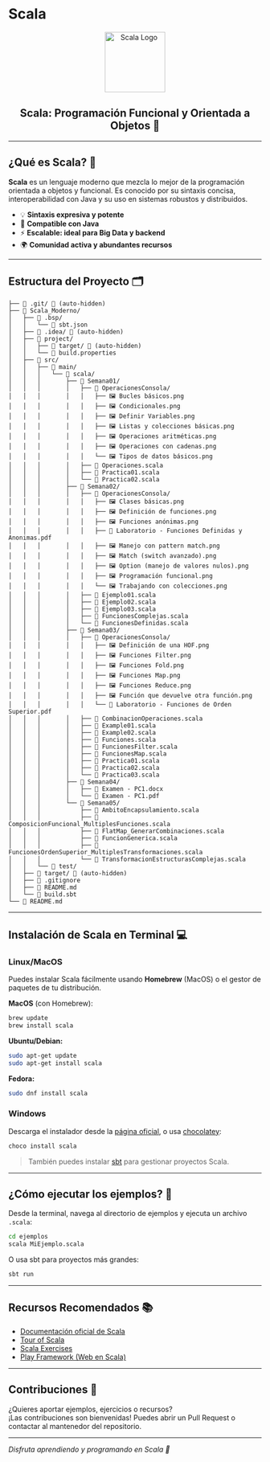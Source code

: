 # Scala

<p align="center">
  <img src="https://upload.wikimedia.org/wikipedia/commons/3/39/Scala-full-color.svg" alt="Scala Logo" width="120"/>
</p>

<h2 align="center">Scala: Programación Funcional y Orientada a Objetos 🚀</h2>

---

## ¿Qué es Scala? 🤔

**Scala** es un lenguaje moderno que mezcla lo mejor de la programación orientada a objetos y funcional. Es conocido por su sintaxis concisa, interoperabilidad con Java y su uso en sistemas robustos y distribuidos.

- 💡 **Sintaxis expresiva y potente**
- 🔗 **Compatible con Java**
- ⚡ **Escalable: ideal para Big Data y backend**
- 🌍 **Comunidad activa y abundantes recursos**

---

## Estructura del Proyecto 🗂️

```
├── 📁 .git/ 🚫 (auto-hidden)
├── 📁 Scala_Moderno/
│   ├── 📁 .bsp/
│   │   └── 📄 sbt.json
│   ├── 📁 .idea/ 🚫 (auto-hidden)
│   ├── 📁 project/
│   │   ├── 📁 target/ 🚫 (auto-hidden)
│   │   └── 📄 build.properties
│   ├── 📁 src/
│   │   ├── 📁 main/
│   │   │   └── 📁 scala/
│   │   │       ├── 📁 Semana01/
│   │   │       │   ├── 📁 OperacionesConsola/
│   │   │       │   │   ├── 🖼️ Bucles básicos.png
│   │   │       │   │   ├── 🖼️ Condicionales.png
│   │   │       │   │   ├── 🖼️ Definir Variables.png
│   │   │       │   │   ├── 🖼️ Listas y colecciones básicas.png
│   │   │       │   │   ├── 🖼️ Operaciones aritméticas.png
│   │   │       │   │   ├── 🖼️ Operaciones con cadenas.png
│   │   │       │   │   └── 🖼️ Tipos de datos básicos.png
│   │   │       │   ├── 🔴 Operaciones.scala
│   │   │       │   ├── 🔴 Practica01.scala
│   │   │       │   └── 🔴 Practica02.scala
│   │   │       ├── 📁 Semana02/
│   │   │       │   ├── 📁 OperacionesConsola/
│   │   │       │   │   ├── 🖼️ Clases básicas.png
│   │   │       │   │   ├── 🖼️ Definición de funciones.png
│   │   │       │   │   ├── 🖼️ Funciones anónimas.png
│   │   │       │   │   ├── 📕 Laboratorio - Funciones Definidas y Anonimas.pdf
│   │   │       │   │   ├── 🖼️ Manejo con pattern match.png
│   │   │       │   │   ├── 🖼️ Match (switch avanzado).png
│   │   │       │   │   ├── 🖼️ Option (manejo de valores nulos).png
│   │   │       │   │   ├── 🖼️ Programación funcional.png
│   │   │       │   │   └── 🖼️ Trabajando con colecciones.png
│   │   │       │   ├── 🔴 Ejemplo01.scala
│   │   │       │   ├── 🔴 Ejemplo02.scala
│   │   │       │   ├── 🔴 Ejemplo03.scala
│   │   │       │   ├── 🔴 FuncionesComplejas.scala
│   │   │       │   └── 🔴 FuncionesDefinidas.scala
│   │   │       ├── 📁 Semana03/
│   │   │       │   ├── 📁 OperacionesConsola/
│   │   │       │   │   ├── 🖼️ Definición de una HOF.png
│   │   │       │   │   ├── 🖼️ Funciones Filter.png
│   │   │       │   │   ├── 🖼️ Funciones Fold.png
│   │   │       │   │   ├── 🖼️ Funciones Map.png
│   │   │       │   │   ├── 🖼️ Funciones Reduce.png
│   │   │       │   │   ├── 🖼️ Función que devuelve otra función.png
│   │   │       │   │   └── 📕 Laboratorio - Funciones de Orden Superior.pdf
│   │   │       │   ├── 🔴 CombinacionOperaciones.scala
│   │   │       │   ├── 🔴 Example01.scala
│   │   │       │   ├── 🔴 Example02.scala
│   │   │       │   ├── 🔴 Funciones.scala
│   │   │       │   ├── 🔴 FuncionesFilter.scala
│   │   │       │   ├── 🔴 FuncionesMap.scala
│   │   │       │   ├── 🔴 Practica01.scala
│   │   │       │   ├── 🔴 Practica02.scala
│   │   │       │   └── 🔴 Practica03.scala
│   │   │       ├── 📁 Semana04/
│   │   │       │   ├── 📄 Examen - PC1.docx
│   │   │       │   └── 📕 Examen - PC1.pdf
│   │   │       └── 📁 Semana05/
│   │   │           ├── 🔴 AmbitoEncapsulamiento.scala
│   │   │           ├── 🔴 ComposicionFuncional_MultiplesFunciones.scala
│   │   │           ├── 🔴 FlatMap_GenerarCombinaciones.scala
│   │   │           ├── 🔴 FuncionGenerica.scala
│   │   │           ├── 🔴 FuncionesOrdenSuperior_MultiplesTransformaciones.scala
│   │   │           └── 🔴 TransformacionEstructurasComplejas.scala
│   │   └── 📁 test/
│   ├── 📁 target/ 🚫 (auto-hidden)
│   ├── 🚫 .gitignore
│   ├── 📖 README.md
│   └── 📄 build.sbt
└── 📖 README.md
```
---

## Instalación de Scala en Terminal 💻

### Linux/MacOS

Puedes instalar Scala fácilmente usando **Homebrew** (MacOS) o el gestor de paquetes de tu distribución.

**MacOS** (con Homebrew):
```bash
brew update
brew install scala
```

**Ubuntu/Debian:**
```bash
sudo apt-get update
sudo apt-get install scala
```

**Fedora:**
```bash
sudo dnf install scala
```

### Windows

Descarga el instalador desde la [página oficial](https://www.scala-lang.org/download/), o usa [chocolatey](https://chocolatey.org/):

```bash
choco install scala
```

> También puedes instalar [sbt](https://www.scala-sbt.org/) para gestionar proyectos Scala.

---

## ¿Cómo ejecutar los ejemplos? 🏁

Desde la terminal, navega al directorio de ejemplos y ejecuta un archivo `.scala`:

```bash
cd ejemplos
scala MiEjemplo.scala
```

O usa sbt para proyectos más grandes:

```bash
sbt run
```

---

## Recursos Recomendados 📚

- [Documentación oficial de Scala](https://docs.scala-lang.org/)
- [Tour of Scala](https://docs.scala-lang.org/tour/tour-of-scala.html)
- [Scala Exercises](https://www.scala-exercises.org/)
- [Play Framework (Web en Scala)](https://www.playframework.com/)

---

## Contribuciones 🤝

¿Quieres aportar ejemplos, ejercicios o recursos?  
¡Las contribuciones son bienvenidas! Puedes abrir un Pull Request o contactar al mantenedor del repositorio.

---

_Disfruta aprendiendo y programando en Scala 🎉_
